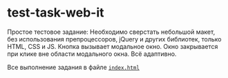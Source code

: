 # test-task-web-it

Простое тестовое задание:
Необходимо сверстать небольшой макет, без использования препроцессоров, jQuery и других библиотек, только HTML, CSS и JS. Кнопка вызывает модальное окно. Окно закрывается при клике вне области модального окна. Всё адаптивно.

Все выполнение задания в файле [`index.html`]()
